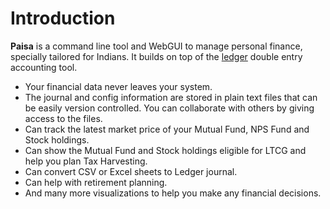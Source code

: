 # Introduction

**Paisa** is a command line tool and WebGUI to manage personal
finance, specially tailored for Indians. It builds on top of the
[ledger](https://www.ledger-cli.org/) double entry accounting tool.

* Your financial data never leaves your system.
* The journal and config information are stored in plain text files
  that can be easily version controlled. You can collaborate with
  others by giving access to the files.
* Can track the latest market price of your Mutual Fund, NPS Fund
  and Stock holdings.
* Can show the Mutual Fund and Stock holdings eligible for LTCG and
  help you plan Tax Harvesting.
* Can convert CSV or Excel sheets to Ledger journal.
* Can help with retirement planning.
* And many more visualizations to help you make any financial
  decisions.
